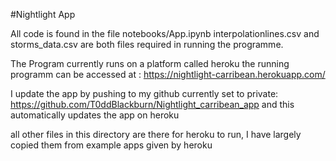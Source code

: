 #Nightlight App

All code is found in the file notebooks/App.ipynb
interpolationlines.csv and storms_data.csv are both files required in running the programme. 

The Program currently runs on a platform called heroku the running programm can be accessed at :
https://nightlight-carribean.herokuapp.com/

I update the app by pushing to my github currently set to private: https://github.com/T0ddBlackburn/Nightlight_carribean_app and this automatically updates the app on heroku

all other files in this directory are there for heroku to run, I have largely copied them from example apps given by heroku



